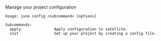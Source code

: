 Manage your project configuration

```
Usage: juno config <subcommand> [options]

Subcommands:
  apply               Apply configuration to satellite.
  init                Set up your project by creating a config file.
```
